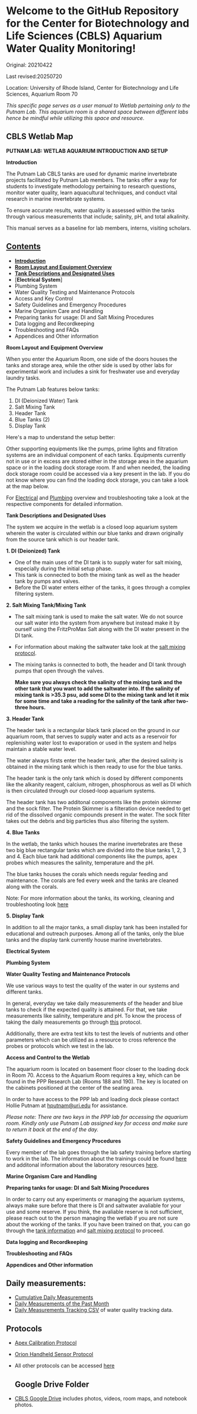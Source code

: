 
# Welcome to the GitHub Repository for the Center for Biotechnology and Life Sciences (CBLS) Aquarium Water Quality Monitoring!

Original: 20210422

Last revised:20250720  


Location: University of Rhode Island, Center for Biotechnology and Life Sciences, Aquarium Room 70

*This specific page serves as a user manual to Wetlab pertaining only to the Putnam Lab. This aquarium room is a shared space between different labs hence be mindful while utilizing this space and resource.*

## **CBLS Wetlab Map** 

[Add Map 1 of the general lab including all spaces]: #

**PUTNAM LAB: WETLAB AQUARIUM INTRODUCTION AND SETUP**

**<a name="Introduction"></a> Introduction**

The Putnam Lab CBLS tanks are used for dynamic marine invertebrate projects facilitated by Putnam Lab members. The tanks offer a way for students to investigate methodology pertaining to research questions, monitor water quality, learn aquacultural techniques, and conduct vital research in marine invertebrate systems. 

To ensure accurate results, water quality is assessed within the tanks through various measurements that include; salinity, pH, and total alkalinity.

This manual serves as a baseline for lab members, interns, visiting scholars. 


## <ins> **Contents** </ins>

- [**Introduction**](#Introduction)
- [**Room Layout and Equipment Overview**](#Room_Layout_and_Equipment_Overview)
- [**Tank Descriptions and Designated Uses**](#Tank_Descriptions_and_Designated_Uses)
- [**Electrical System**]
- Plumbing System 
- Water Quality Testing and Maintenance Protocols
- Access and Key Control
- Safety Guidelines and Emergency Procedures
- Marine Organism Care and Handling
- Preparing tanks for usage: DI and Salt Mixing Procedures
- Data logging and Recordkeeping
- Troubleshooting and FAQs 
- Appendices and Other information 


**<a name="Room_Layout_and_Equipment_Overview"></a> Room Layout and Equipment Overview**

When you enter the Aquarium Room, one side of the doors houses the tanks and storage area, while the other side is used by other labs for experimental work and includes a sink for freshwater use and everyday laundry tasks. 

The Putnam Lab features below tanks: 
1. DI (Deionized Water) Tank
2. Salt Mixing Tank
3. Header Tank
4. Blue Tanks (2)
5. Display Tank 

Here's a map to understand the setup better: 

[Top View Add image of Map 2- Specific Map of Putnam Lab tanks and design]: #

[<img width="892" alt="Screen Shot 2023-11-08 at 4 02 07 PM" src="https://github.com/Putnam-Lab/CBLS_Wetlab/assets/5198996/002bc5dc-806a-4b8b-95d4-de0ea7ceeb95">]: #

Other supporting equipments like the pumps, prime lights and filtration systems are an individual component of each tanks. Equipments currently not in use or in excess are stored either in the storage area in the aquarium space or in the loading dock storage room. If and when needed, the loading dock storage room could be accessed via a key present in the lab. If you do not know where you can find the loading dock storage, you can take a look at the map below.

[Add map for directions to loading dock storage]: #

For [Electrical]() and [Plumbing]() overview and troubleshooting take a look at the respective components for detailed information. 

**<a name="Tank_Descriptions_and_Designated_Uses"></a> Tank Descriptions and Designated Uses**

The system we acquire in the wetlab is a closed loop aquarium system wherein the water is circulated within our blue tanks and drawn originally from the source tank which is our header tank. 

**1. DI (Deionized) Tank**
- One of the main uses of the DI tank is to supply water for salt mixing, especially during the initial setup phase.
- This tank is connected to both the mixing tank as well as the header tank by pumps and valves. 
- Before the DI water enters either of the tanks, it goes through a complex filtering system. 

    
**2. Salt Mixing Tank/Mixing Tank**
- The salt mixing tank is used to make the salt water. We do not source our salt water into the system from anywhere but instead make it by ourself using the FritzProMax Salt along with the DI water present in the DI tank. 
- For information about making the saltwater take look at the [salt mixing protocol](https://github.com/Putnam-Lab/CBLS_Wetlab/blob/a76b1daa0496a1519f671ba8c47e95aadaaa959f/CBLS_Wetlab_Protocols/Salt_Mixing_Protocol.md).
- The mixing tanks is connected to both, the header and DI tank through pumps that open through the valves.

  **Make sure you always check the salinity of the mixing tank and the other tank that you want to add the saltwater into. If the salinity of mixing tank is >35.3 psu, add some DI to the mixing tank and let it mix for some time and take a reading for the salinity of the tank after two-three hours.**  


**3. Header Tank**

The header tank is a rectangular black tank placed on the ground in our aquarium room, that serves to supply water and acts as a reservoir for replenishing water lost to evaporation or used in the system and helps maintain a stable water level. 

The water always firsts enter the header tank, after the desired salinity is obtained in the mixing tank which is then ready to use for the blue tanks. 

The header tank is the only tank which is dosed by different components like the alkanity reagent, calcium, nitrogen, phosphorous as well as DI which is then circulated through our closed-loop aquarium systems.

The header tank has two additonal components like the protein skimmer and the sock filter. The Protein Skimmer is a filteration device needed to get rid of the dissolved organic compounds present in the water. The sock filter takes out the debris and big particles thus also filtering the system. 

**4. Blue Tanks**

In the wetlab, the tanks which houses the marine invertebrates are these two big blue rectangular tanks which are divided into the blue tanks 1, 2, 3 and 4. Each blue tank had additional components like the pumps, apex probes which measures the salinity, temperature and the pH.

The blue tanks houses the corals which needs regular feeding and maintenance. The corals are fed every week and the tanks are cleaned along with the corals.

Note: For more information about the tanks, its working, cleaning and troubleshooting look [here](https://github.com/Putnam-Lab/CBLS_Wetlab/blob/a1f1c11a7e67a65b3d51d5bcb837b07c02263785/CBLS_Wetlab_Protocols/CBLS-Tank-Systems-Information.md)
 
 **5. Display Tank**
 
 In addition to all the major tanks, a small display tank has been installed for educational and outreach purposes. Among all of the tanks, only the blue tanks and the display tank currently house marine invertebrates.


**<a name="Electrical_System"></a> Electrical System**


**<a name="Plumbing_System"></a> Plumbing System**


**<a name="Water_Quality_Testing_and_Maintenance_Protocols"></a> Water Quality Testing and Maintenance Protocols**

We use various ways to test the quality of the water in our systems and different tanks. 

In general, everyday we take daily measurements of the header and blue tanks to check if the expected quality is attained. For that, we take measurements like salinity, temperature and pH. 
To know the process of taking the daily measurements go through [this](https://github.com/Putnam-Lab/CBLS_Wetlab/blob/b128631f6e7346a03ac953c6fcd9b4f6b916bc6f/CBLS_Wetlab_Protocols/DailyWetlabChecklist_Protocols.md) protocol.

Additionally, there are extra test kits to test the levels of nutrients and other parameters which can be utilized as a resource to cross reference the probes or protocols which we test in the lab.


**<a name="Access_and_Control_to_the_Wetlab"></a> Access and Control to the Wetlab**

The aquarium room is located on basement floor closer to the loading dock in Room 70. Access to the Aquarium Room requires a key, which can be found in the PPP Research Lab (Rooms 188 and 190). The key is located on the cabinets positioned at the center of the seating area. 

In order to have access to the PPP lab and loading dock please contact Hollie Putnam at hputnam@uri.edu for assistance. 

*Please note: There are two keys in the PPP lab for accessing the aquarium room. Kindly only use Putnam Lab assigned key for access and make sure to return it back at the end of the day.*


**<a name="Safety_Guidelines_and_Emergency_Procedures"></a> Safety Guidelines and Emergency Procedures**

Every member of the lab goes through the lab safety training before starting to work in the lab. The information about the trainings could be found [here](https://github.com/Putnam-Lab/Lab_Management/wiki/Lab-Safety) and additonal information about the laboratory resources [here](https://github.com/Putnam-Lab/Lab_Management/wiki/Laboratory-Resources).


**<a name="Marine_Organism_Care_and_Handling"></a> Marine Organism Care and Handling**


**<a name="Preparing_tanks_for_usage:_DI_and_Salt_Mixing_Procedures"></a> Preparing tanks for usage: DI and Salt Mixing Procedures**

In order to carry out any experiments or managing the aquarium systems, always make sure before that there is DI and saltwater avaliable for your use and some reserve. If you think, the avaliable reserve is not sufficient, please reach out to the person managing the wetlab if you are not sure about the working of the tanks. If you have been trained on that, you can go through the [tank information](https://github.com/Putnam-Lab/CBLS_Wetlab/blob/a1f1c11a7e67a65b3d51d5bcb837b07c02263785/CBLS_Wetlab_Protocols/CBLS-Tank-Systems-Information.md) and [salt mixing protocol](https://github.com/Putnam-Lab/CBLS_Wetlab/blob/a76b1daa0496a1519f671ba8c47e95aadaaa959f/CBLS_Wetlab_Protocols/Salt_Mixing_Protocol.md) to proceed. 

**<a name="Data_logging_and_Recordkeeping"></a> Data logging and Recordkeeping**


**<a name="Troubleshooting_and_FAQs"></a> Troubleshooting and FAQs**


**<a name="Appendices_and_Other_Information"></a> Appendices and Other information**


## **Daily measurements:**
- [Cumulative Daily Measurements](https://github.com/Putnam-Lab/CBLS_Wetlab/blob/main/Output/Daily_Measurements_Past_Month.pdf)
- [Daily Measurements of the Past Month](https://github.com/Putnam-Lab/CBLS_Wetlab/blob/main/Output/Daily_Measurements_Past_Month.pdf)
- [Daily Measurements Tracking CSV](https://github.com/Putnam-Lab/CBLS_Wetlab/blob/main/Data/Daily_measurements_tracking.csv) of water quality tracking data.

## **Protocols**
- [Apex Calibration Protocol](https://github.com/Putnam-Lab/CBLS_Wetlab/blob/main/CBLS_Wetlab_Protocols/Apex-Calibration-Protocols.md) 
- [Orion Handheld Sensor Protocol](https://github.com/Putnam-Lab/CBLS_Wetlab/blob/main/CBLS_Wetlab_Protocols/Orion_MultiParameter_Sensor_Protocol.md)
- All other protocols can be accessed [here](https://github.com/Putnam-Lab/CBLS_Wetlab/tree/main/CBLS_Wetlab_Protocols) 


  ## **Google Drive Folder**
- [CBLS Google Drive](https://drive.google.com/drive/u/0/folders/1ocYxPYi3edLmXBJPu962fU0PFoS6fVF6) includes photos, videos, room maps, and notebook photos.

